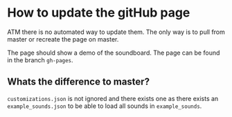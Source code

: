 # How to update the gitHub page

ATM there is no automated way to update them. The only way is to pull from master
or recreate the page on master.

The page should show a demo of the soundboard. The page can be found in the branch `gh-pages`.

## Whats the difference to master?

`customizations.json` is not ignored and there exists one as there exists an `example_sounds.json` to be able to load all sounds in `example_sounds`.